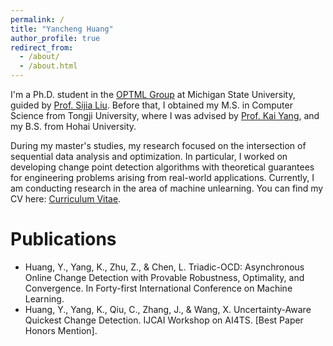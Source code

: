 ```yaml
---
permalink: /
title: "Yancheng Huang"
author_profile: true
redirect_from: 
  - /about/
  - /about.html
---
```


I'm a Ph.D. student in the [OPTML Group](https://www.optml-group.com/team/)  at Michigan State University, guided by [Prof. Sijia Liu](https://lsjxjtu.github.io/).
Before that, I obtained my M.S. in Computer Science from Tongji University, where I was advised by [Prof. Kai Yang](https://kaiyangcn.github.io/), and my B.S. from Hohai University. 

During my master's studies, my research focused on the intersection of sequential data analysis and optimization. In particular, I worked on developing change point detection algorithms with theoretical guarantees for engineering problems arising from real-world applications.
Currently, I am conducting research in the area of machine unlearning.
You can find my CV here: [Curriculum Vitae](../assets/Curriculum_Vitae.pdf).


Publications
======
- Huang, Y., Yang, K., Zhu, Z., & Chen, L. Triadic-OCD: Asynchronous Online Change Detection with Provable Robustness, Optimality, and Convergence. In Forty-first International Conference on Machine Learning.
- Huang, Y., Yang, K., Qiu, C., Zhang, J., & Wang, X. Uncertainty-Aware Quickest Change Detection. IJCAI Workshop on AI4TS. [Best Paper Honors Mention].

